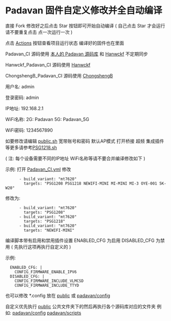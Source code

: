 # Padavan 固件自定义修改并全自动编译

直接 Fork 修改好之后点击 Star 按钮即可开始自动编译 ( 自己点击 Star 才会运行 请不要重复点击 点一次运行一次 ) 

点击 [Actions](https://github.com/TurBoTse/Padavan-Build/actions) 按钮查看项目运行状态 编译好的固件也在里面 

Padavan_CI 源码使用 [本人的 Padavan 源码库](https://github.com/TurBoTse/rt-n56u.git) 和 [Hanwckf](https://github.com/hanwckf/rt-n56u.git) 不定期同步

Hanwckf_Padavan_CI 源码使用 [Hanwckf](https://github.com/hanwckf/rt-n56u.git)

ChongshengB_Padavan_CI 源码使用 [ChongshengB](https://github.com/chongshengB/rt-n56u.git)

用户名: admin

登录密码: admin

IP地址: 192.168.2.1

WiFi名称: 2G: Padavan 5G: Padavan_5G

WiFi密码: 1234567890

如要修改请编辑 [public.sh](https://github.com/TurBoTse/Padavan-Build/blob/main/public/public.sh) 宽带账号和密码 默认AP模式 打开桥接 超频 集成插件等更多请参考[PSG1218.sh](https://github.com/TurBoTse/Padavan-Build/blob/main/public/PSG1218.sh)

( 注: 每个设备需要不同的IP地址 WiFi名称等请不要合并编译修改如下 )

示例:    打开 [Padavan_CI.yml](https://github.com/TurBoTse/Padavan-Build/blob/main/.github/workflows/Padavan_CI.yml) 修改

          - build_variant: "mt7620"
            targets: "PSG1208 PSG1218 NEWIFI-MINI MI-MINI MI-3 OYE-001 5K-W20"

修改为: 

          - build_variant: "mt7620"
            targets: "PSG1208"
          - build_variant: "mt7620"
            targets: "PSG1218"
          - build_variant: "mt7620"
            targets: "NEWIFI-MINI"

编译脚本带有启用和禁用插件设置 ENABLED_CFG 为启用 DISABLED_CFG 为禁用 ( 先执行这项再执行自定义的 )

示例:

      ENABLED_CFG: |
        CONFIG_FIRMWARE_ENABLE_IPV6
      DISABLED_CFG: |
        CONFIG_FIRMWARE_INCLUDE_VLMCSD
        CONFIG_FIRMWARE_INCLUDE_TTYD

也可以修改 *.config 放在 [public](https://github.com/TurBoTse/Padavan-Build/tree/main/public) 或  [padavan/config](https://github.com/TurBoTse/Padavan-Build/blob/main/padavan/config)

自定义优先执行 [public](https://github.com/TurBoTse/Padavan-Build/tree/main/public) 公共文件夹下的然后再执行各个源码库对应的文件夹  例如:  [padavan/config](https://github.com/TurBoTse/Padavan-Build/blob/main/padavan/config)    [padavan/scripts](https://github.com/TurBoTse/Padavan-Build/blob/main/padavan/scripts)
